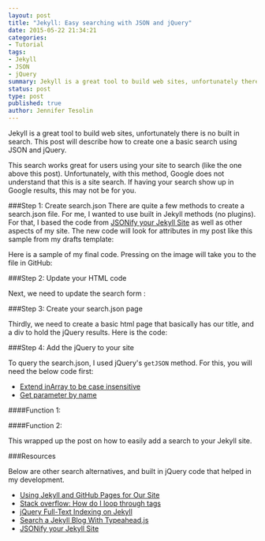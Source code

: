 ```yaml
---
layout: post
title: "Jekyll: Easy searching with JSON and jQuery"
date: 2015-05-22 21:34:21
categories:
- Tutorial
tags:
- Jekyll
- JSON
- jQuery
summary: Jekyll is a great tool to build web sites, unfortunately there is no built in search. This post will describe how to create one a basic search using JSON and jQuery.
status: post
type: post
published: true
author: Jennifer Tesolin
---
```


Jekyll is a great tool to build web sites, unfortunately there is no built in search. This post will describe how to create one a basic search using JSON and jQuery.<!--more-->

This search works great for users using your site to search (like the one above this post). Unfortunately, with this method, Google does not understand that this is a site search. If having your search show up in Google results, this may not be for you. 

###Step 1: Create search.json
There are quite a few methods to create a search.json file. For me, I wanted to use built in Jekyll methods (no plugins). For that, I based the code from [JSONify your Jekyll Site](http://jekyllsnippets.com/excluding-jsonify-your-site/) as well as other aspects of my site. The new code will look for attributes in my post like this sample from my drafts template: 

<script src="https://gist.github.com/jennifert/db65203ca69138aefd9b.js"></script>

Here is a sample of my final code. Pressing on the image will take you to the file in GitHub:

<script src="https://gist.github.com/jennifert/38c507876ee4459abeda.js"></script>

###Step 2: Update your HTML code

Next, we need to update the search form :

<script src="https://gist.github.com/jennifert/87d3263c84d6c0d537f8.js"></script>

###Step 3: Create your search.json page

Thirdly, we need to create a basic html page that basically has our title, and a div to hold the jQuery results. Here is the code:

<script src="https://gist.github.com/jennifert/96c00c28c41360c13350.js"></script>

###Step 4: Add the jQuery to your site

To query the search.json, I used jQuery's <code>getJSON</code> method. For this, you will need the below code first:

+ [Extend inArray to be case insensitive](http://stackoverflow.com/questions/3390930/any-way-to-make-jquery-inarray-case-insensitive)
+ [Get parameter by name](http://stackoverflow.com/questions/9501690/javascript-documentation-on-getparameterbyname)

####Function 1:
<script src="https://gist.github.com/jennifert/f7fe005c96c5a48a7506.js"></script>

####Function 2:
<script src="https://gist.github.com/jennifert/2464a76ee1a83da91534.js"></script>

This wrapped up the post on how to easily add a search to your Jekyll site.

###Resources

Below are other search alternatives, and built in jQuery code that helped in my development.

+ [Using Jekyll and GitHub Pages for Our Site](https://developmentseed.org/blog/2011/09/09/jekyll-github-pages/)
+ [Stack overflow: How do I loop through tags](http://stackoverflow.com/questions/11887929/how-do-i-loop-through-tags-in-a-jekyll-post)
+ [jQuery Full-Text Indexing on Jekyll](http://www.marran.com/tech/jquery-full-text-indexing-on-jekyll)
+ [Search a Jekyll Blog With Typeahead.js](http://danreev.es/posts/jekyll-search-with-typeahead/)
+ [JSONify your Jekyll Site](http://jekyllsnippets.com/excluding-jsonify-your-site/)
